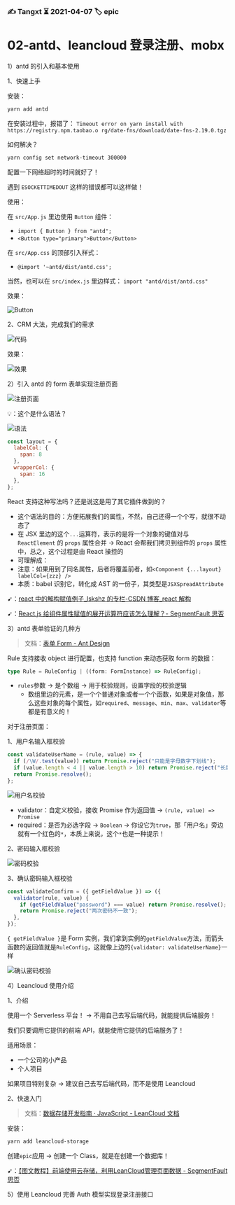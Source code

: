 ### ✍️ Tangxt ⏳ 2021-04-07 🏷️ epic

# 02-antd、leancloud 登录注册、mobx

1）antd 的引入和基本使用

1、快速上手

安装：

``` bash
yarn add antd
```

在安装过程中，报错了： `Timeout error on yarn install with https://registry.npm.taobao.o rg/date-fns/download/date-fns-2.19.0.tgz`

如何解决？

``` bash
yarn config set network-timeout 300000
```

配置一下网络超时的时间就好了！

遇到 `ESOCKETTIMEDOUT` 这样的错误都可以这样做！

使用：

在 `src/App.js` 里边使用 `Button` 组件：

* `import { Button } from "antd";`
* `<Button type="primary">Button</Button>`

在 `src/App.css` 的顶部引入样式：

* `@import '~antd/dist/antd.css';`

当然，也可以在 `src/index.js` 里边样式： `import "antd/dist/antd.css"`

效果：

![Button](assets/img/2021-04-07-15-24-30.png)

2、CRM 大法，完成我们的需求

![代码](assets/img/2021-04-07-15-49-45.png)

效果：

![效果](assets/img/2021-04-07-15-52-06.png)

2）引入 antd 的 form 表单实现注册页面

![注册页面](assets/img/2021-04-07-19-22-58.png)

💡：这个是什么语法？

![语法](assets/img/2021-04-07-17-14-13.png)

``` js
const layout = {
  labelCol: {
    span: 8
  },
  wrapperCol: {
    span: 16
  },
};
```

React 支持这种写法吗？还是说这是用了其它插件做到的？

- 这个语法的目的：方便拓展我们的属性，不然，自己还得一个个写，就很不动态了
- 在 JSX 里边的这个`...`运算符，表示的是将一个对象的键值对与 `ReactElement` 的 `props` 属性合并 -> React 会帮我们拷贝到组件的 `props` 属性中，总之，这个过程是由 React 操控的
- 可理解成：<Component labelCol={xxx} wrapperCol={yyy} />
- 注意：如果用到了同名属性，后者将覆盖前者，如`<Component {...layout} labelCol={zzz} />`
- 本质：babel 识别它，转化成 AST 的一份子，其类型是`JSXSpreadAttribute`

➹：[react 中的解构赋值例子_lskshz 的专栏-CSDN 博客_react 解构](https://blog.csdn.net/lskshz/article/details/72568882)

➹：[React.js 给组件属性赋值的展开运算符应该怎么理解？- SegmentFault 思否](https://segmentfault.com/q/1010000015225190)

3）antd 表单验证的几种方

> 文档：[表单 Form - Ant Design](https://ant.design/components/form-cn/#Rule)

Rule 支持接收 object 进行配置，也支持 function 来动态获取 form 的数据：

``` ts
type Rule = RuleConfig | ((form: FormInstance) => RuleConfig);
```

- `rules`参数 -> 是个数组 -> 用于校验规则，设置字段的校验逻辑
  - 数组里边的元素，是一个个普通对象或者一个个函数，如果是对象值，那么这些对象的每个属性，如`required`、`message`、`min`、`max`、`validator`等都是有意义的！

对于注册页面：

1、用户名输入框校验

``` js
const validateUserName = (rule, value) => {
  if (/\W/.test(value)) return Promise.reject("只能是字母数字下划线");
  if (value.length < 4 || value.length > 10) return Promise.reject("长度为 4~10 个字符");
  return Promise.resolve();
};
```

![用户名校验](assets/img/2021-04-07-19-56-27.png)

- validator：自定义校验，接收 Promise 作为返回值 -> `(rule, value) => Promise`
- required：是否为必选字段 -> `Boolean` -> 你设它为`true`，那「用户名」旁边就有一个红色的`*`，本质上来说，这个`*`也是一种提示！

2、密码输入框校验

![密码校验](assets/img/2021-04-07-20-09-57.png)

3、确认密码输入框校验

``` js
const validateConfirm = ({ getFieldValue }) => ({
  validator(rule, value) {
    if (getFieldValue("password") === value) return Promise.resolve();
    return Promise.reject("两次密码不一致");
  },
});
```

`{ getFieldValue }`是 Form 实例，我们拿到实例的`getFieldValue`方法，而箭头函数的返回值就是`RuleConfig`，这就像上边的`{validator: validateUserName}`一样

![确认密码校验](assets/img/2021-04-07-22-39-46.png)

4）Leancloud 使用介绍

1、介绍

使用一个 Serverless 平台！ -> 不用自己去写后端代码，就能提供后端服务！

我们只要调用它提供的前端 API，就能使用它提供的后端服务了！

适用场景：

- 一个公司的小产品
- 个人项目

如果项目特别复杂 -> 建议自己去写后端代码，而不是使用 Leancloud

2、快速入门

> 文档：[数据存储开发指南 · JavaScript - LeanCloud 文档](https://leancloud.cn/docs/leanstorage_guide-js.html#hash799084270)

安装：

``` bash
yarn add leancloud-storage
```

创建`epic`应用 -> 创建一个 Class，就是在创建一个数据库！

➹：[【图文教程】前端使用云存储，利用LeanCloud管理页面数据 - SegmentFault 思否](https://segmentfault.com/a/1190000021165700)


5）使用 Leancloud 完善 Auth 模型实现登录注册接口

